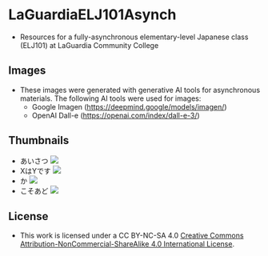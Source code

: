 # LaGuardiaELJ101Asynch
- Resources for a fully-asynchronous elementary-level Japanese class (ELJ101) at LaGuardia Community College

## Images
- These images were generated with generative AI tools for asynchronous materials. The following AI tools were used for images:
	- Google Imagen (https://deepmind.google/models/imagen/)
	- OpenAI Dall-e (https://openai.com/index/dall-e-3/)

## Thumbnails
- あいさつ
![](Genki3rdEdImageChatGPTCh00あいさつ/L00_あいさつ_collage-0.jpg)
- XはYです
![](Genki3rdEdImageChatGPTCh01XはYです/L01_1_XはYです_collage-0.jpg)
- か
![](Genki3rdEdImageChatGPTCh01か/L01_2_か_collage-0.jpg)
- こそあど
![](Genki3rdEdImageChatGPTCh02こそあど/L02_3_こそあど_collage-0.jpg)


## License
- This work is licensed under a CC BY-NC-SA 4.0 [Creative Commons Attribution-NonCommercial-ShareAlike 4.0 International License](https://creativecommons.org/licenses/by-nc-sa/4.0/).
